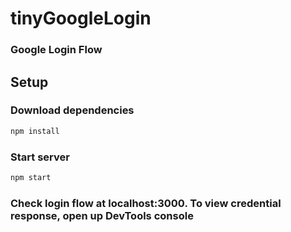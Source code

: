 # tinyGoogleLogin

### Google Login Flow 

## Setup

### Download dependencies
```sh
npm install
```

### Start server
```sh
npm start
```
### Check login flow at localhost:3000. To view credential response, open up DevTools console
